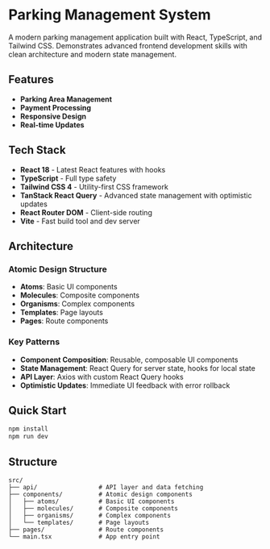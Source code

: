 # Parking Management System

A modern parking management application built with React, TypeScript, and Tailwind CSS. Demonstrates advanced frontend development skills with clean architecture and modern state management.

## Features

- **Parking Area Management**
- **Payment Processing**
- **Responsive Design**
- **Real-time Updates**

## Tech Stack

- **React 18** - Latest React features with hooks
- **TypeScript** - Full type safety
- **Tailwind CSS 4** - Utility-first CSS framework
- **TanStack React Query** - Advanced state management with optimistic updates
- **React Router DOM** - Client-side routing
- **Vite** - Fast build tool and dev server

## Architecture

### Atomic Design Structure
- **Atoms**: Basic UI components
- **Molecules**: Composite components
- **Organisms**: Complex components
- **Templates**: Page layouts
- **Pages**: Route components

### Key Patterns
- **Component Composition**: Reusable, composable UI components
- **State Management**: React Query for server state, hooks for local state
- **API Layer**: Axios with custom React Query hooks
- **Optimistic Updates**: Immediate UI feedback with error rollback

## Quick Start

```bash
npm install
npm run dev
```

## Structure

```
src/
├── api/                 # API layer and data fetching
├── components/          # Atomic design components
│   ├── atoms/           # Basic UI components
│   ├── molecules/       # Composite components
│   ├── organisms/       # Complex components
│   └── templates/       # Page layouts
├── pages/               # Route components
└── main.tsx             # App entry point
```
